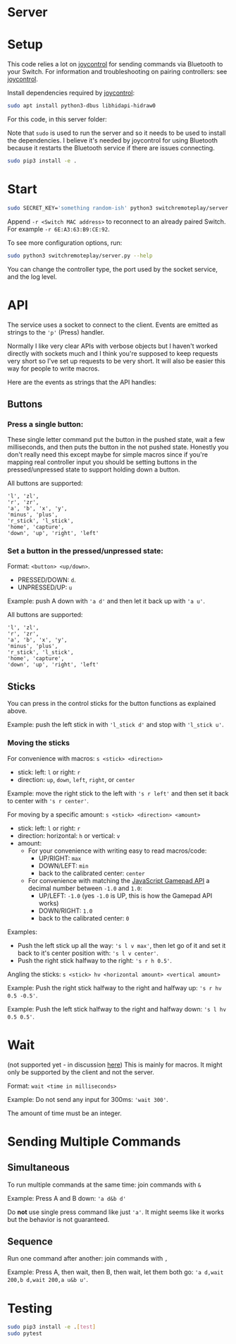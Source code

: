 # Server

# Setup
This code relies a lot on [joycontrol][joycontrol] for sending commands via Bluetooth to your Switch.
For information and troubleshooting on pairing controllers: see [joycontrol][joycontrol].

Install dependencies required by [joycontrol][joycontrol]:
```bash
sudo apt install python3-dbus libhidapi-hidraw0
```

For this code, in this server folder:

Note that `sudo` is used to run the server and so it needs to be used to install the dependencies.
I believe it's needed by joycontrol for using Bluetooth because it restarts the Bluetooth service if there are issues connecting.
```bash
sudo pip3 install -e .
```

# Start
```bash
sudo SECRET_KEY='something random-ish' python3 switchremoteplay/server.py
```
Append `-r <Switch MAC address>` to reconnect to an already paired Switch. For example `-r 6E:A3:63:B9:CE:92`.

To see more configuration options, run:
```bash
sudo python3 switchremoteplay/server.py --help
```

You can change the controller type, the port used by the socket service, and the log level.

# API
The service uses a socket to connect to the client.
Events are emitted as strings to the `'p'` (Press) handler.

Normally I like very clear APIs with verbose objects but I haven't worked directly with sockets much and I think you're supposed to keep requests very short so I've set up requests to be very short.
It will also be easier this way for people to write macros.

Here are the events as strings that the API handles: 
## Buttons
### Press a single button:
These single letter command put the button in the pushed state, wait a few milliseconds, and then puts the button in the not pushed state.
Honestly you don't really need this except maybe for simple macros since if you're mapping real controller input you should be setting buttons in the pressed/unpressed state to support holding down a button.

All buttons are supported:
```
'l', 'zl',
'r', 'zr',
'a', 'b', 'x', 'y',
'minus', 'plus',
'r_stick', 'l_stick',
'home', 'capture',
'down', 'up', 'right', 'left'
```

### Set a button in the pressed/unpressed state:
Format: `<button> <up/down>`.
* PRESSED/DOWN: `d`.
* UNPRESSED/UP: `u`

Example: push A down with `'a d'` and then let it back up with `'a u'`.

All buttons are supported:
```
'l', 'zl',
'r', 'zr',
'a', 'b', 'x', 'y',
'minus', 'plus',
'r_stick', 'l_stick',
'home', 'capture',
'down', 'up', 'right', 'left'
```

## Sticks
You can press in the control sticks for the button functions as explained above.

Example: push the left stick in with `'l_stick d'` and stop with `'l_stick u'`.

### Moving the sticks
For convenience with macros: `s <stick> <direction>`
* stick: left: `l` or right: `r`
* direction: `up`, `down`, `left`, `right`, or `center`

Example: move the right stick to the left with `'s r left'` and then set it back to center with `'s r center'`. 

For moving by a specific amount: `s <stick> <direction> <amount>`
* stick: left: `l` or right: `r`
* direction: horizontal: `h` or vertical: `v`
* amount:
  * For your convenience with writing easy to read macros/code:
    * UP/RIGHT: `max`
    * DOWN/LEFT: `min`
    * back to the calibrated center: `center`
  * For convenience with matching the [JavaScript Gamepad API](https://developer.mozilla.org/en-US/docs/Web/API/Gamepad_API/)
a decimal number between `-1.0` and `1.0`:
    * UP/LEFT: `-1.0` (yes `-1.0` is UP, this is how the Gamepad API works)
    * DOWN/RIGHT: `1.0`
    * back to the calibrated center: `0` 

Examples:
* Push the left stick up all the way: `'s l v max'`, then let go of it and set it back to it's center position with: `'s l v center'`.
* Push the right stick halfway to the right: `'s r h 0.5'`.

Angling the sticks: `s <stick> hv <horizontal amount> <vertical amount>`

Example: Push the right stick halfway to the right and halfway up: `'s r hv 0.5 -0.5'`.

Example: Push the left stick halfway to the right and halfway down: `'s l hv 0.5 0.5'`.

# Wait
(not supported yet - in discussion [here](https://github.com/juharris/switch-remoteplay/issues/8))
This is mainly for macros. It might only be supported by the client and not the server.

Format: `wait <time in milliseconds>`

Example: Do not send any input for 300ms: `'wait 300'`.

The amount of time must be an integer.

# Sending Multiple Commands

## Simultaneous
To run multiple commands at the same time: join commands with `&`

Example: Press A and B down: `'a d&b d'`

Do **not** use single press command like just `'a'`. 
It might seems like it works but the behavior is not guaranteed.

## Sequence
Run one command after another: join commands with `,`

Example: Press A, then wait, then B, then wait, let them both go: `'a d,wait 200,b d,wait 200,a u&b u'`.

# Testing
```bash
sudo pip3 install -e .[test]
sudo pytest
```

[joycontrol]: https://github.com/mart1nro/joycontrol
